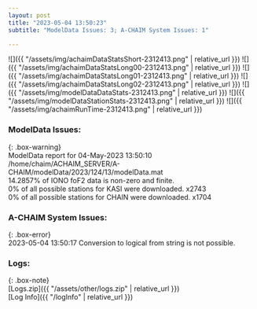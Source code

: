 ```yaml
---
layout: post
title: "2023-05-04 13:50:23"
subtitle: "ModelData Issues: 3; A-CHAIM System Issues: 1"

---
```


![]({{ "/assets/img/achaimDataStatsShort-2312413.png" | relative_url }})
![]({{ "/assets/img/achaimDataStatsLong00-2312413.png" | relative_url }})
![]({{ "/assets/img/achaimDataStatsLong01-2312413.png" | relative_url }})
![]({{ "/assets/img/achaimDataStatsLong02-2312413.png" | relative_url }})
![]({{ "/assets/img/modelDataDataStats-2312413.png" | relative_url }})
![]({{ "/assets/img/modelDataStationStats-2312413.png" | relative_url }})
![]({{ "/assets/img/achaimRunTime-2312413.png" | relative_url }})


### ModelData Issues:  
  
{: .box-warning}  
 ModelData report for 04-May-2023 13:50:10   
 /home/chaim/ACHAIM_SERVER/A-CHAIM/modelData/2023/124/13/modelData.mat   
 14.2857% of IONO foF2 data is non-zero and finite.   
 0% of all possible stations for KASI were downloaded. x2743   
 0% of all possible stations for CHAIN were downloaded. x1704   
  
### A-CHAIM System Issues:  
  
{: .box-error}  
2023-05-04 13:50:17 Conversion to logical from string is not possible.  

### Logs:  
  
{: .box-note}  
[Logs.zip]({{ "/assets/other/logs.zip" | relative_url }})  
[Log Info]({{ "/logInfo" | relative_url }})  
